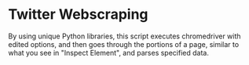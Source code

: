 # Twitter Webscraping

By using unique Python libraries, this script executes chromedriver with edited options, and then goes through the portions of a page, similar to what you see in "Inspect Element", and parses specified data.
